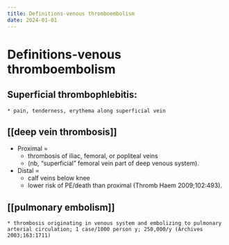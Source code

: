 ```yaml
---
title: Definitions-venous thromboembolism
date: 2024-01-01
---
```

# Definitions-venous thromboembolism

## Superficial thrombophlebitis:
	* pain, tenderness, erythema along superficial vein

## [[deep vein thrombosis]]
* Proximal =
	* thrombosis of iliac, femoral, or popliteal veins
	* (nb, “superficial” femoral vein part of deep venous system).
* Distal =
	* calf veins below knee
	* lower risk of PE/death than proximal (Thromb Haem 2009;102:493).

## [[pulmonary embolism]]
	* thrombosis originating in venous system and embolizing to pulmonary arterial circulation; 1 case/1000 person y; 250,000/y (Archives 2003;163:1711)
